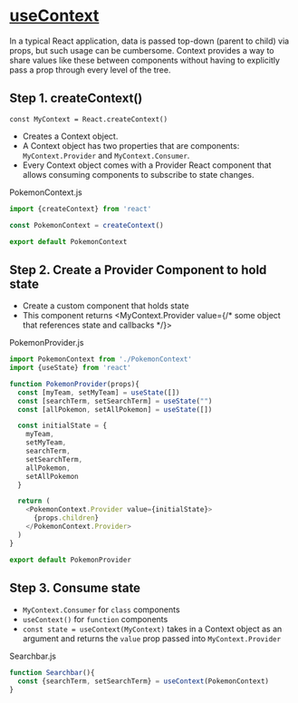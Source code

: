 # [useContext]()

In a typical React application, data is passed top-down (parent to child) via props, but such usage can be cumbersome. Context provides a way to share values like these between components without having to explicitly pass a prop through every level of the tree.

## Step 1. createContext()

```
const MyContext = React.createContext()
```
* Creates a Context object. 
* A Context object has two properties that are components: `MyContext.Provider` and `MyContext.Consumer`. 
* Every Context object comes with a Provider React component that allows consuming components to subscribe to state changes.

PokemonContext.js
```js
import {createContext} from 'react'

const PokemonContext = createContext()

export default PokemonContext
```

## Step 2. Create a Provider Component to hold state

* Create a custom component that holds state
* This component returns <MyContext.Provider value={/* some object that references state and callbacks */}>

PokemonProvider.js
```js
import PokemonContext from './PokemonContext'
import {useState} from 'react'

function PokemonProvider(props){
  const [myTeam, setMyTeam] = useState([])
  const [searchTerm, setSearchTerm] = useState("")
  const [allPokemon, setAllPokemon] = useState([])

  const initialState = {
    myTeam,
    setMyTeam,
    searchTerm,
    setSearchTerm,
    allPokemon, 
    setAllPokemon
  }

  return (
    <PokemonContext.Provider value={initialState}>
      {props.children}
    </PokemonContext.Provider>
  )
}

export default PokemonProvider
```

## Step 3. Consume state

* `MyContext.Consumer` for `class` components
* `useContext()` for `function` components
* `const state = useContext(MyContext)` takes in a Context object as an argument and returns the `value` prop passed into `MyContext.Provider`

Searchbar.js
```js
function Searchbar(){
  const {searchTerm, setSearchTerm} = useContext(PokemonContext)
}
```

